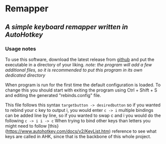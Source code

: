 # Remapper
## _A simple keyboard remapper written in AutoHotkey_

### Usage notes
To use this software, download the latest release from [github](https://github.com/Bildoor/Remapper/releases) and put the executable in a directory of your liking. *note: the program will add a few additional files, so it is recommended to put this program in its own dedicated directory*

When program is run for the first time the default configuration is loaded. 
To change this you should start with exiting the program using Ctrl + Shift + S and editing the generated "rebinds.config" file.

This file follows this syntax
    ```
    targetbutton -> desiredbutton
    ```
so if you wanted to rebind your c key to output i, you would enter
    ```
    c -> i
    ```
multiple bindings can be added line by line, so if you wanted to swap c and i you would do the following
    ```
    c -> i
    i -> c
    ```
When trying to bind other keys than letters you might need to follow [this}(https://www.autohotkey.com/docs/v2/KeyList.htm) reference to see what keys are called in AHK, since that is the backbone of this whole project.



